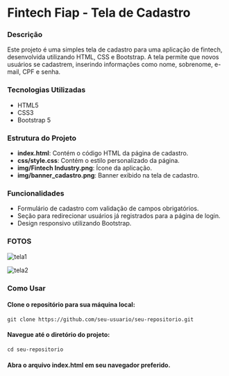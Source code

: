 <h1>Fintech Fiap - Tela de Cadastro</h1>
<h3>Descrição</h3>
<p>Este projeto é uma simples tela de cadastro para uma aplicação de fintech, desenvolvida utilizando HTML, CSS e Bootstrap. A tela permite que novos usuários se cadastrem, inserindo informações como nome, sobrenome, e-mail, CPF e senha.</p>
<h3>Tecnologias Utilizadas</h3>
<ul>
  <li>HTML5</li>
  <li>CSS3</li>
  <li>Bootstrap 5</li>
</ul>
<h3>Estrutura do Projeto</h3>
<ul>
  <li><strong>index.html</strong>: Contém o código HTML da página de cadastro.</li>
  <li><strong>css/style.css</strong>: Contém o estilo personalizado da página.</li>
  <li><strong>img/Fintech Industry.png</strong>: Ícone da aplicação.</li>
  <li><strong>img/banner_cadastro.png</strong>: Banner exibido na tela de cadastro.</li>
</ul>
<h3>Funcionalidades</h3>
<ul>
  <li>Formulário de cadastro com validação de campos obrigatórios.</li>
  <li>Seção para redirecionar usuários já registrados para a página de login.</li>
  <li>Design responsivo utilizando Bootstrap.</li>
</ul>
<h3>FOTOS</h3>

![tela1](https://github.com/NotedSilva/Fintech_Cadastro/assets/119432493/57648da1-faa5-47c9-b616-fb4d7308aae7)

![tela2](https://github.com/NotedSilva/Fintech_Cadastro/assets/119432493/cecbfef2-26a5-487e-8459-1d185889e5f9)



<h3>Como Usar</h3>
<p>
  <h4>Clone o repositório para sua máquina local:</h4>
  <code>git clone https://github.com/seu-usuario/seu-repositorio.git</code> <br/>
  <h4>Navegue até o diretório do projeto:</h4>
  <code>cd seu-repositorio</code> <br/>
  <h4>Abra o arquivo index.html em seu navegador preferido.</h4>
</p>
